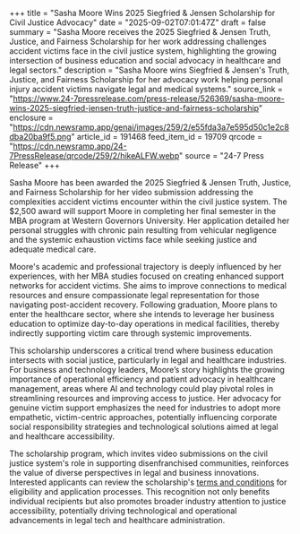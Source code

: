 +++
title = "Sasha Moore Wins 2025 Siegfried & Jensen Scholarship for Civil Justice Advocacy"
date = "2025-09-02T07:01:47Z"
draft = false
summary = "Sasha Moore receives the 2025 Siegfried & Jensen Truth, Justice, and Fairness Scholarship for her work addressing challenges accident victims face in the civil justice system, highlighting the growing intersection of business education and social advocacy in healthcare and legal sectors."
description = "Sasha Moore wins Siegfried & Jensen's Truth, Justice, and Fairness Scholarship for her advocacy work helping personal injury accident victims navigate legal and medical systems."
source_link = "https://www.24-7pressrelease.com/press-release/526369/sasha-moore-wins-2025-siegfried-jensen-truth-justice-and-fairness-scholarship"
enclosure = "https://cdn.newsramp.app/genai/images/259/2/e55fda3a7e595d50c1e2c8dba20ba9f5.png"
article_id = 191468
feed_item_id = 19709
qrcode = "https://cdn.newsramp.app/24-7PressRelease/qrcode/259/2/hikeALFW.webp"
source = "24-7 Press Release"
+++

<p>Sasha Moore has been awarded the 2025 Siegfried & Jensen Truth, Justice, and Fairness Scholarship for her video submission addressing the complexities accident victims encounter within the civil justice system. The $2,500 award will support Moore in completing her final semester in the MBA program at Western Governors University. Her application detailed her personal struggles with chronic pain resulting from vehicular negligence and the systemic exhaustion victims face while seeking justice and adequate medical care.</p><p>Moore's academic and professional trajectory is deeply influenced by her experiences, with her MBA studies focused on creating enhanced support networks for accident victims. She aims to improve connections to medical resources and ensure compassionate legal representation for those navigating post-accident recovery. Following graduation, Moore plans to enter the healthcare sector, where she intends to leverage her business education to optimize day-to-day operations in medical facilities, thereby indirectly supporting victim care through systemic improvements.</p><p>This scholarship underscores a critical trend where business education intersects with social justice, particularly in legal and healthcare industries. For business and technology leaders, Moore’s story highlights the growing importance of operational efficiency and patient advocacy in healthcare management, areas where AI and technology could play pivotal roles in streamlining resources and improving access to justice. Her advocacy for genuine victim support emphasizes the need for industries to adopt more empathetic, victim-centric approaches, potentially influencing corporate social responsibility strategies and technological solutions aimed at legal and healthcare accessibility.</p><p>The scholarship program, which invites video submissions on the civil justice system's role in supporting disenfranchised communities, reinforces the value of diverse perspectives in legal and business innovations. Interested applicants can review the scholarship's <a href="https://www.siegfriedandjensen.com/scholarship" rel="nofollow" target="_blank">terms and conditions</a> for eligibility and application processes. This recognition not only benefits individual recipients but also promotes broader industry attention to justice accessibility, potentially driving technological and operational advancements in legal tech and healthcare administration.</p>